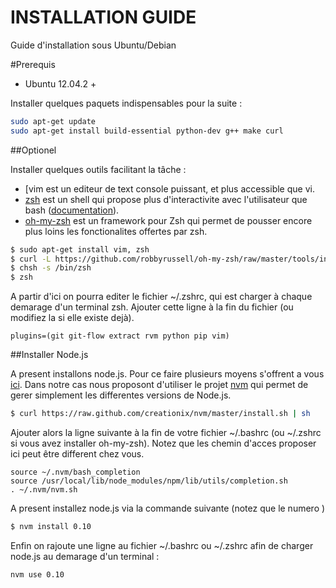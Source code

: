 INSTALLATION GUIDE
==================
Guide d'installation sous Ubuntu/Debian

#Prerequis

- Ubuntu 12.04.2 +

Installer quelques paquets indispensables pour la suite :

```bash
sudo apt-get update
sudo apt-get install build-essential python-dev g++ make curl
```

##Optionel

Installer quelques outils facilitant la tâche :
- [vim[](http://www.vim.org/about.php) est un editeur de text console puissant, et plus accessible que vi.
- [zsh](http://zsh.sourceforge.net/) est un shell qui propose plus d'interactivite avec l'utilisateur que bash ([documentation](http://doc.ubuntu-fr.org/zsh)).
- [oh-my-zsh](https://github.com/robbyrussell/oh-my-zsh) est un framework pour Zsh qui permet de pousser encore plus loins les fonctionalites offertes par zsh.

```bash
$ sudo apt-get install vim, zsh
$ curl -L https://github.com/robbyrussell/oh-my-zsh/raw/master/tools/install.sh | sh
$ chsh -s /bin/zsh
$ zsh
```

A partir d'ici on pourra editer le fichier ~/.zshrc, qui est charger à chaque demarage d'un terminal zsh.
Ajouter cette ligne à la fin du fichier (ou modifiez la si elle existe dejà).

```text
plugins=(git git-flow extract rvm python pip vim)
```
##Installer Node.js

A present installons node.js. Pour ce faire plusieurs moyens s'offrent a vous [ici](http://doc.ubuntu-fr.org/nodejs).
Dans notre cas nous proposont d'utiliser le projet [nvm](https://github.com/creationix/nvm) qui permet de gerer simplement les differentes versions de Node.js.

```bash
$ curl https://raw.github.com/creationix/nvm/master/install.sh | sh
```
Ajouter alors la ligne suivante à la fin de votre fichier ~/.bashrc (ou ~/.zshrc si vous avez installer oh-my-zsh).
Notez que les chemin d'acces proposer ici peut être different chez vous.

```text
source ~/.nvm/bash_completion
source /usr/local/lib/node_modules/npm/lib/utils/completion.sh
. ~/.nvm/nvm.sh
```

A present installez node.js via la commande suivante (notez que le numero )

```bash
$ nvm install 0.10
```
Enfin on rajoute une ligne au fichier ~/.bashrc ou ~/.zshrc afin de charger node.js au demarage d'un terminal :

```text
nvm use 0.10
```